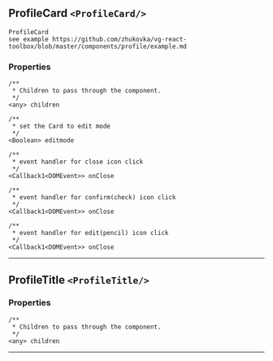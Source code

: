 ## ProfileCard `<ProfileCard/>`

```
ProfileCard
see example https://github.com/zhukovka/vg-react-toolbox/blob/master/components/profile/example.md 
```

### Properties
```
/**
 * Children to pass through the component.  
 */
<any> children

/**
 * set the Card to edit mode  
 */
<Boolean> editmode

/**
 * event handler for close icon click  
 */
<Callback1<DOMEvent>> onClose

/**
 * event handler for confirm(check) icon click  
 */
<Callback1<DOMEvent>> onClose

/**
 * event handler for edit(pencil) icon click  
 */
<Callback1<DOMEvent>> onClose
```


------------------------------------------------------------------

## ProfileTitle `<ProfileTitle/>`

### Properties
```
/**
 * Children to pass through the component.  
 */
<any> children
```


------------------------------------------------------------------

